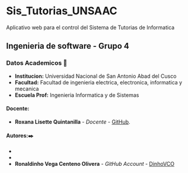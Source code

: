 # Sis_Tutorias_UNSAAC
Aplicativo web para el control del Sistema de Tutorias de Informatica
## Ingenieria de software - Grupo 4
### Datos Academicos 📖

- **Institucion:** Universidad Nacional de San Antonio Abad del Cusco
- **Facultad:** Facultad de ingenieria electrica, electronica, informatica y mecanica
- **Escuela Prof:** Ingenieria Informatica y de Sistemas

#### Docente:

- **Roxana Lisette Quintanilla** - _Docente_ - [GitHub](https://github.com/nitanilla).

#### Autores:✒️
-
-
- **Ronaldinho Vega Centeno Olivera** - _GitHub Account_ - [DinhoVCO](https://github.com/DinhoVCO)
